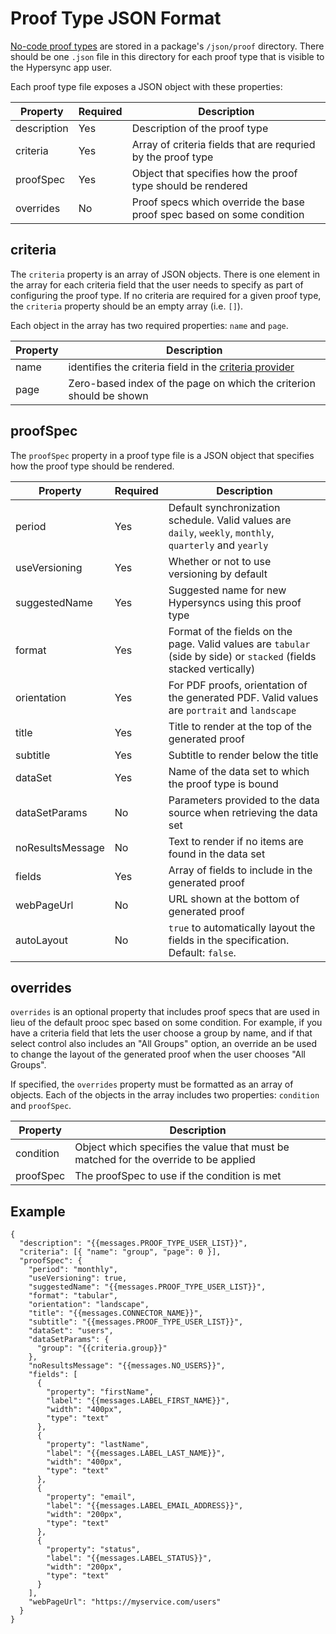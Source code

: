 # Proof Type JSON Format

[No-code proof types](./006-proof-types.md) are stored in a package's `/json/proof` directory. There should be one `.json` file in this directory for each proof type that is visible to the Hypersync app user.

Each proof type file exposes a JSON object with these properties:

| Property    | Required | Description                                                            |
| ----------- | -------- | ---------------------------------------------------------------------- |
| description | Yes      | Description of the proof type                                          |
| criteria    | Yes      | Array of criteria fields that are requried by the proof type           |
| proofSpec   | Yes      | Object that specifies how the proof type should be rendered            |
| overrides   | No       | Proof specs which override the base proof spec based on some condition |

## criteria

The `criteria` property is an array of JSON objects. There is one element in the array for each criteria field that the user needs to specify as part of configuring the proof type. If no criteria are required for a given proof type, the `criteria` property should be an empty array (i.e. `[]`).

Each object in the array has two required properties: `name` and `page`.

| Property | Description                                                                 |
| -------- | --------------------------------------------------------------------------- |
| name     | identifies the criteria field in the [criteria provider](./007-criteria.md) |
| page     | Zero-based index of the page on which the criterion should be shown         |

## proofSpec

The `proofSpec` property in a proof type file is a JSON object that specifies how the proof type should be rendered.

| Property         | Required | Description                                                                                                          |
| ---------------- | -------- | -------------------------------------------------------------------------------------------------------------------- |
| period           | Yes      | Default synchronization schedule. Valid values are `daily`, `weekly`, `monthly`, `quarterly` and `yearly`            |
| useVersioning    | Yes      | Whether or not to use versioning by default                                                                          |
| suggestedName    | Yes      | Suggested name for new Hypersyncs using this proof type                                                              |
| format           | Yes      | Format of the fields on the page. Valid values are `tabular` (side by side) or `stacked` (fields stacked vertically) |
| orientation      | Yes      | For PDF proofs, orientation of the generated PDF. Valid values are `portrait` and `landscape`                        |
| title            | Yes      | Title to render at the top of the generated proof                                                                    |
| subtitle         | Yes      | Subtitle to render below the title                                                                                   |
| dataSet          | Yes      | Name of the data set to which the proof type is bound                                                                |
| dataSetParams    | No       | Parameters provided to the data source when retrieving the data set                                                  |
| noResultsMessage | No       | Text to render if no items are found in the data set                                                                 |
| fields           | Yes      | Array of fields to include in the generated proof                                                                    |
| webPageUrl       | No       | URL shown at the bottom of generated proof                                                                           |
| autoLayout       | No       | `true` to automatically layout the fields in the specification. Default: `false`.                                    |

## overrides

`overrides` is an optional property that includes proof specs that are used in lieu of the default prooc spec based on some condition. For example, if you have a criteria field that lets the user choose a group by name, and if that select control also includes an "All Groups" option, an override an be used to change the layout of the generated proof when the user chooses "All Groups".

If specified, the `overrides` property must be formatted as an array of objects. Each of the objects in the array includes two properties: `condition` and `proofSpec`.

| Property  | Description                                                                          |
| --------- | ------------------------------------------------------------------------------------ |
| condition | Object which specifies the value that must be matched for the override to be applied |
| proofSpec | The proofSpec to use if the condition is met                                         |

## Example

```
{
  "description": "{{messages.PROOF_TYPE_USER_LIST}}",
  "criteria": [{ "name": "group", "page": 0 }],
  "proofSpec": {
    "period": "monthly",
    "useVersioning": true,
    "suggestedName": "{{messages.PROOF_TYPE_USER_LIST}}",
    "format": "tabular",
    "orientation": "landscape",
    "title": "{{messages.CONNECTOR_NAME}}",
    "subtitle": "{{messages.PROOF_TYPE_USER_LIST}}",
    "dataSet": "users",
    "dataSetParams": {
      "group": "{{criteria.group}}"
    },
    "noResultsMessage": "{{messages.NO_USERS}}",
    "fields": [
      {
        "property": "firstName",
        "label": "{{messages.LABEL_FIRST_NAME}}",
        "width": "400px",
        "type": "text"
      },
      {
        "property": "lastName",
        "label": "{{messages.LABEL_LAST_NAME}}",
        "width": "400px",
        "type": "text"
      },
      {
        "property": "email",
        "label": "{{messages.LABEL_EMAIL_ADDRESS}}",
        "width": "200px",
        "type": "text"
      },
      {
        "property": "status",
        "label": "{{messages.LABEL_STATUS}}",
        "width": "200px",
        "type": "text"
      }
    ],
    "webPageUrl": "https://myservice.com/users"
  }
}

```
